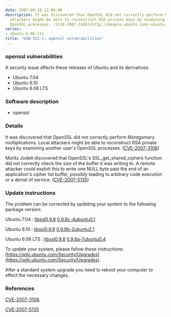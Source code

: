```yaml
---
date: 2007-09-28 12:00:00
description: It was discovered that OpenSSL did not correctly perform Montgomery multiplications.  Local
  attackers might be able to reconstruct RSA private keys by examining another user&#39;s
  OpenSSL processes. ([CVE-2007-3108](http://people.ubuntu.com/~ubuntu-security/cve/CVE-2007-3108))
series:
- ubuntu-6.06-lts
title: "USN-522-1: openssl vulnerabilities"
---
```



### openssl vulnerabilities

A security issue affects these releases of Ubuntu and its derivatives:

* Ubuntu 7.04
* Ubuntu 6.10
* Ubuntu 6.06 LTS

### Software description

* openssl 

### Details

It was discovered that OpenSSL did not correctly perform Montgomery multiplications. Local attackers might be able to reconstruct RSA private keys by examining another user&#39;s OpenSSL processes. ([CVE-2007-3108](http://people.ubuntu.com/~ubuntu-security/cve/CVE-2007-3108))

Moritz Jodeit discovered that OpenSSL&#39;s SSL_get_shared_ciphers function did not correctly check the size of the buffer it was writing to. A remote attacker could exploit this to write one NULL byte past the end of an application&#39;s cipher list buffer, possibly leading to arbitrary code execution or a denial of service. ([CVE-2007-5135](http://people.ubuntu.com/~ubuntu-security/cve/CVE-2007-5135)) 

### Update instructions

The problem can be corrected by updating your system to the following package version:

Ubuntu 7.04
 : [libssl0.9.8](https://launchpad.net/ubuntu/+source/openssl) <span> [0.9.8c-4ubuntu0.1](https://launchpad.net/ubuntu/+source/openssl/0.9.8c-4ubuntu0.1) </span> 

Ubuntu 6.10
 : [libssl0.9.8](https://launchpad.net/ubuntu/+source/openssl) <span> [0.9.8b-2ubuntu2.1](https://launchpad.net/ubuntu/+source/openssl/0.9.8b-2ubuntu2.1) </span> 

Ubuntu 6.06 LTS
 : [libssl0.9.8](https://launchpad.net/ubuntu/+source/openssl) <span> [0.9.8a-7ubuntu0.4](https://launchpad.net/ubuntu/+source/openssl/0.9.8a-7ubuntu0.4) </span> 

To update your system, please follow these instructions: [https://wiki.ubuntu.com/Security/Upgrades](https://wiki.ubuntu.com/Security/Upgrades).

After a standard system upgrade you need to reboot your computer to effect the necessary changes. 

### References

 
 [CVE-2007-3108](http://people.ubuntu.com/~ubuntu-security/cve/CVE-2007-3108), 

 [CVE-2007-5135](http://people.ubuntu.com/~ubuntu-security/cve/CVE-2007-5135)